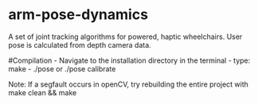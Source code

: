 # arm-pose-dynamics
A set of joint tracking algorithms for powered, haptic wheelchairs. User pose is calculated from depth camera data.

#Compilation
    - Navigate to the installation directory in the terminal
    - type: make
    - ./pose or ./pose calibrate

Note: If a segfault occurs in openCV, try rebuilding the entire project with make clean && make
